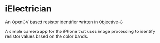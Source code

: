 # iElectrician
An OpenCV based resistor Identifier written in Objective-C

A simple camera app for the iPhone that uses image processing to identify resistor values based on the color bands.
